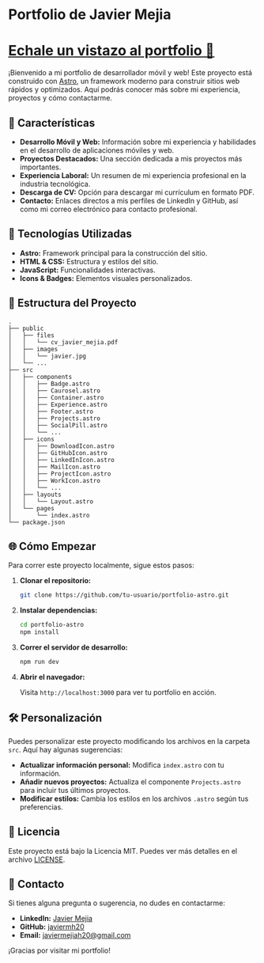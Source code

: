 
# Portfolio de Javier Mejia
# [Echale un vistazo al portfolio 👀](https://portfolio-javiermh20.vercel.app/)
¡Bienvenido a mi portfolio de desarrollador móvil y web! Este proyecto está construido con [Astro](https://astro.build/), un framework moderno para construir sitios web rápidos y optimizados. Aquí podrás conocer más sobre mi experiencia, proyectos y cómo contactarme.

## 🌟 Características

- **Desarrollo Móvil y Web:** Información sobre mi experiencia y habilidades en el desarrollo de aplicaciones móviles y web.
- **Proyectos Destacados:** Una sección dedicada a mis proyectos más importantes.
- **Experiencia Laboral:** Un resumen de mi experiencia profesional en la industria tecnológica.
- **Descarga de CV:** Opción para descargar mi currículum en formato PDF.
- **Contacto:** Enlaces directos a mis perfiles de LinkedIn y GitHub, así como mi correo electrónico para contacto profesional.

## 🚀 Tecnologías Utilizadas

- **Astro:** Framework principal para la construcción del sitio.
- **HTML & CSS:** Estructura y estilos del sitio.
- **JavaScript:** Funcionalidades interactivas.
- **Icons & Badges:** Elementos visuales personalizados.

## 📂 Estructura del Proyecto

```
.
├── public
│   ├── files
│   │   └── cv_javier_mejia.pdf
│   ├── images
│   │   └── javier.jpg
│   └── ...
├── src
│   ├── components
│   │   ├── Badge.astro
│   │   ├── Caurosel.astro
│   │   ├── Container.astro
│   │   ├── Experience.astro
│   │   ├── Footer.astro
│   │   ├── Projects.astro
│   │   ├── SocialPill.astro
│   │   └── ...
│   ├── icons
│   │   ├── DownloadIcon.astro
│   │   ├── GitHubIcon.astro
│   │   ├── LinkedInIcon.astro
│   │   ├── MailIcon.astro
│   │   ├── ProjectIcon.astro
│   │   ├── WorkIcon.astro
│   │   └── ...
│   ├── layouts
│   │   └── Layout.astro
│   └── pages
│       └── index.astro
└── package.json
```

## 🌐 Cómo Empezar

Para correr este proyecto localmente, sigue estos pasos:

1. **Clonar el repositorio:**

   ```bash
   git clone https://github.com/tu-usuario/portfolio-astro.git
   ```

2. **Instalar dependencias:**

   ```bash
   cd portfolio-astro
   npm install
   ```

3. **Correr el servidor de desarrollo:**

   ```bash
   npm run dev
   ```

4. **Abrir el navegador:**
   
   Visita `http://localhost:3000` para ver tu portfolio en acción.

## 🛠️ Personalización

Puedes personalizar este proyecto modificando los archivos en la carpeta `src`. Aquí hay algunas sugerencias:

- **Actualizar información personal:** Modifica `index.astro` con tu información.
- **Añadir nuevos proyectos:** Actualiza el componente `Projects.astro` para incluir tus últimos proyectos.
- **Modificar estilos:** Cambia los estilos en los archivos `.astro` según tus preferencias.

## 📄 Licencia

Este proyecto está bajo la Licencia MIT. Puedes ver más detalles en el archivo [LICENSE](LICENSE).

## 🤝 Contacto

Si tienes alguna pregunta o sugerencia, no dudes en contactarme:

- **LinkedIn:** [Javier Mejia](https://www.linkedin.com/in/javier-mejia-751b62231)
- **GitHub:** [javiermh20](https://github.com/javiermh20)
- **Email:** [javiermejiah20@gmail.com](mailto:javiermejiah20@gmail.com)

¡Gracias por visitar mi portfolio!
